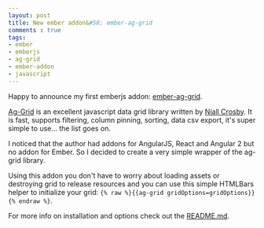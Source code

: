 ```yaml
---
layout: post
title: New ember addon&#58; ember-ag-grid
comments : true
tags:
- ember
- emberjs
- ag-grid
- ember-addon
- javascript
---
```


Happy to announce my first emberjs addon: [ember-ag-grid](https://github.com/supersabillon/ember-ag-grid).

[Ag-Grid](https://github.com/ceolter/ag-grid/) is an excellent javascript data grid library written by [Niall Crosby](https://github.com/ceolter). It is fast, supports filtering, column pinning, sorting, data csv export, it's super simple to use... the list goes on.

I noticed that the author had addons for AngularJS, React and Angular 2 but no addon for Ember. So I decided to create a very simple wrapper of the ag-grid library.

Using this addon you don't have to worry about loading assets or destroying grid to release resources and you can use this simple HTMLBars helper to initialize your grid: `{% raw %}{{ag-grid gridOptions=gridOptions}}{% endraw %}`.

For more info on installation and options check out the [README.md](https://github.com/supersabillon/ember-ag-grid#installation).

